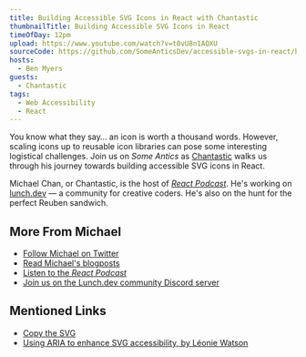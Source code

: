 ```yaml
---
title: Building Accessible SVG Icons in React with Chantastic
thumbnailTitle: Building Accessible SVG Icons in React
timeOfDay: 12pm
upload: https://www.youtube.com/watch?v=t0vU8n1AQXU
sourceCode: https://github.com/SomeAnticsDev/accessible-svgs-in-react/blob/main/src/App.js
hosts:
  - Ben Myers
guests:
  - Chantastic
tags:
  - Web Accessibility
  - React
---
```


You know what they say… an icon is worth a thousand words. However, scaling icons up to reusable icon libraries can pose some interesting logistical challenges. Join us on <i>Some Antics</i> as [Chantastic](https://twitter.com/chantastic) walks us through his journey towards building accessible SVG icons in React.

Michael Chan, or Chantastic, is the host of [<i>React Podcast</i>](https://reactpodcast.com). He's working on [lunch.dev](https://lunch.dev) — a community for creative coders. He's also on the hunt for the perfect Reuben sandwich.

## More From Michael

- [Follow Michael on Twitter](https://twitter.com/chantastic)
- [Read Michael's blogposts](https://chan.dev)
- [Listen to the <i>React Podcast</i>](https://reactpodcast.com)
- [Join us on the Lunch.dev community Discord server](https://events.lunch.dev/discord)

## Mentioned Links

- [Copy the SVG](https://github.com/chantastic/accessible-svgs-in-react-demo/commit/6211d0f08e83e48451b378add6f10274e40544e6)
- [Using ARIA to enhance SVG accessibility, by Léonie Watson](https://www.tpgi.com/using-aria-enhance-svg-accessibility/)